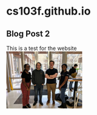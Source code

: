 # cs103f.github.io

## Blog Post 2
This is a test for the website
<br />
<img src="group_picture.JPG" width="200"/>
